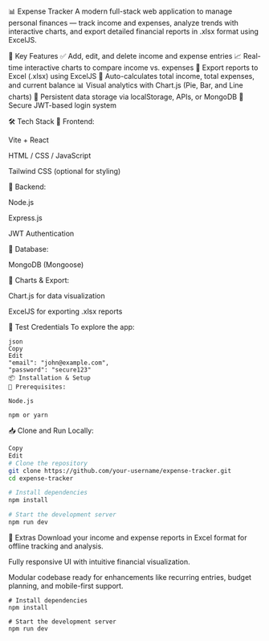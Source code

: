 📊 Expense Tracker
A modern full-stack web application to manage personal finances — track income and expenses, analyze trends with interactive charts, and export detailed financial reports in .xlsx format using ExcelJS.

🚀 Key Features
✅ Add, edit, and delete income and expense entries
📈 Real-time interactive charts to compare income vs. expenses
📁 Export reports to Excel (.xlsx) using ExcelJS
🧮 Auto-calculates total income, total expenses, and current balance
📊 Visual analytics with Chart.js (Pie, Bar, and Line charts)
💾 Persistent data storage via localStorage, APIs, or MongoDB
🔐 Secure JWT-based login system

🛠️ Tech Stack
🔹 Frontend:

Vite + React

HTML / CSS / JavaScript

Tailwind CSS (optional for styling)

🔹 Backend:

Node.js

Express.js

JWT Authentication

🔹 Database:

MongoDB (Mongoose)

🔹 Charts & Export:

Chart.js for data visualization

ExcelJS for exporting .xlsx reports

🧪 Test Credentials
To explore the app:
```
json
Copy
Edit
"email": "john@example.com",
"password": "secure123"
📦 Installation & Setup
🔧 Prerequisites:

Node.js

npm or yarn
```
📥 Clone and Run Locally:

```bash
Copy
Edit
# Clone the repository
git clone https://github.com/your-username/expense-tracker.git
cd expense-tracker

# Install dependencies
npm install

# Start the development server
npm run dev
```
📁 Extras
Download your income and expense reports in Excel format for offline tracking and analysis.

Fully responsive UI with intuitive financial visualization.

Modular codebase ready for enhancements like recurring entries, budget planning, and mobile-first support.
```
# Install dependencies
npm install

# Start the development server
npm run dev
```
